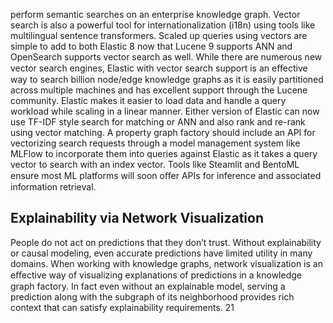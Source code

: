 perform semantic searches on an enterprise knowledge graph. Vector search is also a powerful tool for
internationalization (i18n) using tools like multilingual sentence transformers. Scaled up queries using
vectors are simple to add to both Elastic 8 now that Lucene 9 supports ANN and OpenSearch supports
vector search as well. While there are numerous new vector search engines, Elastic with vector search
support is an eﬀective way to search billion node/edge knowledge graphs as it is easily partitioned across
multiple machines and has excellent support through the Lucene community. Elastic makes it easier to load
data and handle a query workload while scaling in a linear manner. Either version of Elastic can now use
TF-IDF style search for matching or ANN and also rank and re-rank using vector matching. A property graph
factory should include an API for vectorizing search requests through a model management system like
MLFlow to incorporate them into queries against Elastic as it takes a query vector to search with an index
vector. Tools like Steamlit and BentoML ensure most ML platforms will soon oﬀer APIs for inference and
associated information retrieval.

## Explainability via Network Visualization
People do not act on predictions that they don’t trust. Without explainability or causal modeling, even
accurate predictions have limited utility in many domains. When working with knowledge graphs, network
visualization is an eﬀective way of visualizing explanations of predictions in a knowledge graph factory. In
fact even without an explainable model, serving a prediction along with the subgraph of its neighborhood
provides rich context that can satisfy explainability requirements.
21
